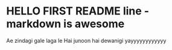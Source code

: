 

# HELLO FIRST README line - markdown is awesome



Ae zindagi gale laga le
Hai junoon hai dewanigi yayyyyyyyyyyyy
